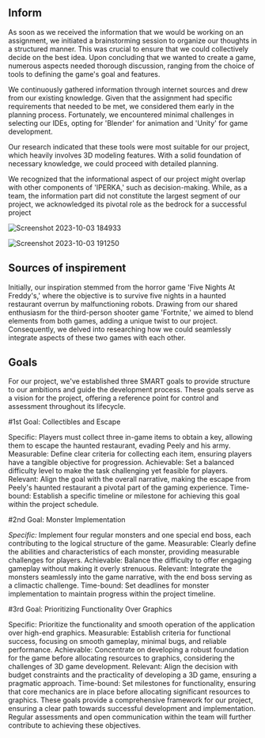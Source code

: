 ## Inform

As soon as we received the information that we would be working on an assignment, we initiated a brainstorming session to organize our thoughts in a structured manner. This was crucial to ensure that we could collectively decide on the best idea. Upon concluding that we wanted to create a game, numerous aspects needed thorough discussion, ranging from the choice of tools to defining the game's goal and features.

We continuously gathered information through internet sources and drew from our existing knowledge. Given that the assignment had specific requirements that needed to be met, we considered them early in the planning process. Fortunately, we encountered minimal challenges in selecting our IDEs, opting for 'Blender' for animation and 'Unity' for game development.

Our research indicated that these tools were most suitable for our project, which heavily involves 3D modeling features. With a solid foundation of necessary knowledge, we could proceed with detailed planning.

We recognized that the informational aspect of our project might overlap with other components of 'IPERKA,' such as decision-making. While, as a team, the information part did not constitute the largest segment of our project, we acknowledged its pivotal role as the bedrock for a successful project

![Screenshot 2023-10-03 184933](https://github.com/Maximilian-Noethe/m413_ap23a_FNAP/assets/142780256/811cdb4a-1dc2-4751-b765-c69a79943262)


![Screenshot 2023-10-03 191250](https://github.com/Maximilian-Noethe/m413_ap23a_FNAP/assets/142780256/a3296b53-0906-4ca2-b2ab-ad6c523fbb56)
## Sources of inspirement

Initially, our inspiration stemmed from the horror game 'Five Nights At Freddy's,' where the objective is to survive five nights in a haunted restaurant overrun by malfunctioning robots. Drawing from our shared enthusiasm for the third-person shooter game 'Fortnite,' we aimed to blend elements from both games, adding a unique twist to our project. Consequently, we delved into researching how we could seamlessly integrate aspects of these two games with each other.

## Goals
For our project, we've established three SMART goals to provide structure to our ambitions and guide the development process. These goals serve as a vision for the project, offering a reference point for control and assessment throughout its lifecycle.

#1st Goal: Collectibles and Escape

Specific: Players must collect three in-game items to obtain a key, allowing them to escape the haunted restaurant, evading Peely and his army.
Measurable: Define clear criteria for collecting each item, ensuring players have a tangible objective for progression.
Achievable: Set a balanced difficulty level to make the task challenging yet feasible for players.
Relevant: Align the goal with the overall narrative, making the escape from Peely's haunted restaurant a pivotal part of the gaming experience.
Time-bound: Establish a specific timeline or milestone for achieving this goal within the project schedule.

#2nd Goal: Monster Implementation

*Specific:* Implement four regular monsters and one special end boss, each contributing to the logical structure of the game.
Measurable: Clearly define the abilities and characteristics of each monster, providing measurable challenges for players.
Achievable: Balance the difficulty to offer engaging gameplay without making it overly strenuous.
Relevant: Integrate the monsters seamlessly into the game narrative, with the end boss serving as a climactic challenge.
Time-bound: Set deadlines for monster implementation to maintain progress within the project timeline.

#3rd Goal: Prioritizing Functionality Over Graphics

Specific: Prioritize the functionality and smooth operation of the application over high-end graphics.
Measurable: Establish criteria for functional success, focusing on smooth gameplay, minimal bugs, and reliable performance.
Achievable: Concentrate on developing a robust foundation for the game before allocating resources to graphics, considering the challenges of 3D game development.
Relevant: Align the decision with budget constraints and the practicality of developing a 3D game, ensuring a pragmatic approach.
Time-bound: Set milestones for functionality, ensuring that core mechanics are in place before allocating significant resources to graphics.
These goals provide a comprehensive framework for our project, ensuring a clear path towards successful development and implementation. Regular assessments and open communication within the team will further contribute to achieving these objectives.
